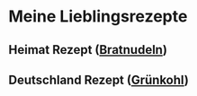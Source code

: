
# Meine Lieblingsrezepte 

##  Heimat Rezept ([Bratnudeln](./heimat.md))

##  Deutschland Rezept ([Grünkohl](./deutschland.md))